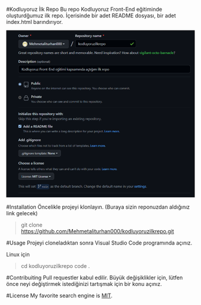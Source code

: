 #Kodluyoruz İlk Repo
Bu repo Kodluyoruz Front-End eğitiminde oluşturdğumuz ilk repo. İçerisinde bir adet README dosyası, bir adet index.html barındırıyor.

![](kodluyoruzilkrepo.PNG)


#Installation
Öncelikle projeyi klonlayın. (Buraya sizin reponuzdan aldığınız link gelecek)

> git clone https://github.com/Mehmetaliturhan000/kodluyoruzilkrepo.git

#Usage
Projeyi cloneladıktan sonra Visual Studio Code programında açınız.

Linux için

>cd kodluyoruzilkrepo
code .

#Contribuiting 
Pull requestler kabul edilir. Büyük değişiklikler için, lütfen önce neyi değiştirmek istediğinizi tartışmak için bir konu açınız.

#License
My favorite search engine is [MIT](https://choosealicense.com/licenses/mit/).